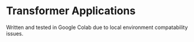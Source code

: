 # Transformer Applications

Written and tested in Google Colab due to local environment compatability issues.
